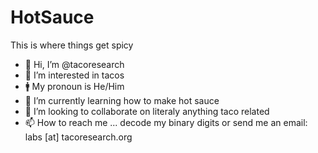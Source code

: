 # HotSauce
This is where things get spicy

- 👋 Hi, I’m @tacoresearch
- 👀 I’m interested in tacos
- 🚹 My pronoun is He/Him
- 🌱 I’m currently learning how to make hot sauce
- 💞️ I’m looking to collaborate on literaly anything taco related
- 📫 How to reach me ... decode my binary digits or send me an email: labs [at] tacoresearch.org
